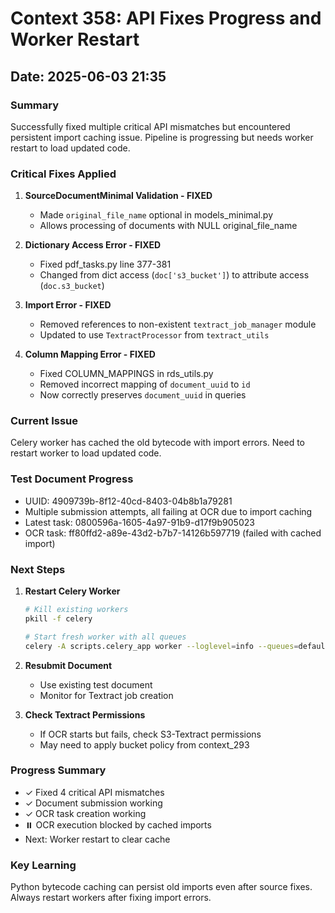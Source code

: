 # Context 358: API Fixes Progress and Worker Restart

## Date: 2025-06-03 21:35

### Summary
Successfully fixed multiple critical API mismatches but encountered persistent import caching issue. Pipeline is progressing but needs worker restart to load updated code.

### Critical Fixes Applied

1. **SourceDocumentMinimal Validation - FIXED**
   - Made `original_file_name` optional in models_minimal.py
   - Allows processing of documents with NULL original_file_name

2. **Dictionary Access Error - FIXED**
   - Fixed pdf_tasks.py line 377-381
   - Changed from dict access (`doc['s3_bucket']`) to attribute access (`doc.s3_bucket`)

3. **Import Error - FIXED**
   - Removed references to non-existent `textract_job_manager` module
   - Updated to use `TextractProcessor` from `textract_utils`

4. **Column Mapping Error - FIXED**
   - Fixed COLUMN_MAPPINGS in rds_utils.py
   - Removed incorrect mapping of `document_uuid` to `id`
   - Now correctly preserves `document_uuid` in queries

### Current Issue
Celery worker has cached the old bytecode with import errors. Need to restart worker to load updated code.

### Test Document Progress
- UUID: 4909739b-8f12-40cd-8403-04b8b1a79281
- Multiple submission attempts, all failing at OCR due to import caching
- Latest task: 0800596a-1605-4a97-91b9-d17f9b905023
- OCR task: ff80ffd2-a89e-43d2-b7b7-14126b597719 (failed with cached import)

### Next Steps

1. **Restart Celery Worker**
   ```bash
   # Kill existing workers
   pkill -f celery
   
   # Start fresh worker with all queues
   celery -A scripts.celery_app worker --loglevel=info --queues=default,ocr,text,entity,graph,cleanup --detach
   ```

2. **Resubmit Document**
   - Use existing test document
   - Monitor for Textract job creation

3. **Check Textract Permissions**
   - If OCR starts but fails, check S3-Textract permissions
   - May need to apply bucket policy from context_293

### Progress Summary
- ✓ Fixed 4 critical API mismatches
- ✓ Document submission working
- ✓ OCR task creation working
- ⏸️ OCR execution blocked by cached imports
- Next: Worker restart to clear cache

### Key Learning
Python bytecode caching can persist old imports even after source fixes. Always restart workers after fixing import errors.